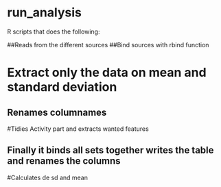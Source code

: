 # run_analysis

R scripts that does the following:

##Reads from the different sources
  ##Bind sources  with rbind function

  # Extract only the data on mean and standard deviation
  
 ## Renames columnames
#Tidies Activity part and extracts wanted features

 ## Finally it binds all sets together writes the table and renames the columns
 
 #Calculates de sd and mean
